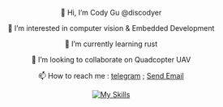<div align="center">

👋 Hi, I’m Cody Gu @discodyer 
  
👀 I’m interested in computer vision & Embedded Development
  
🌱 I’m currently learning rust
  
💞️ I’m looking to collaborate on Quadcopter UAV
  
📫 How to reach me : [telegram](https://t.me/codygua) ; <a href = "mailto: cody23333@gmail.com">Send Email</a>

[![My Skills](https://skillicons.dev/icons?i=ae,arduino,au,aws,bash,autocad,blender,c,cpp,cloudflare,cmake,bots,gatsby,git,github,gitlab,linux,md,matlab,nginx,nodejs,ps,powershell,pr,py,qt,raspberrypi,react,ros,unity,vercel,vim,vscode,wordpress,workers)](https://skillicons.dev)
